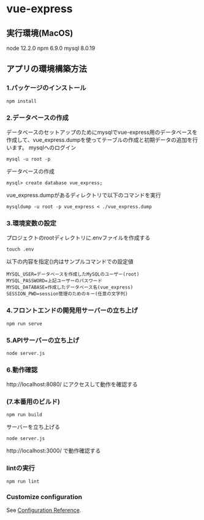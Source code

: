 # vue-express
## 実行環境(MacOS)
node 12.2.0
npm 6.9.0
mysql 8.0.19
## アプリの環境構築方法
### 1.パッケージのインストール
```
npm install
```
### 2.データベースの作成
データベースのセットアップのためにmysqlでvue-express用のデータベースを作成して、vue_express.dumpを使ってテーブルの作成と初期データの追加を行います。
mysqlへのログイン
```
mysql -u root -p
```
データベースの作成
```
mysql> create database vue_express;
```
vue_express.dumpがあるディレクトリで以下のコマンドを実行
```
mysqldump -u root -p vue_express < ./vue_express.dump
```
### 3.環境変数の設定
プロジェクトのrootディレクトリに.envファイルを作成する
```
touch .env
```
以下の内容を指定()内はサンプルコマンドでの設定値
```
MYSQL_USER=データベースを作成したMySQLのユーザー(root)
MYSQL_PASSWORD=上記ユーザーのパスワード
MYSQL_DATABASE=作成したデータベース名(vue_express)
SESSION_PWD=session管理のためのキー(任意の文字列)
```
### 4.フロントエンドの開発用サーバーの立ち上げ
```
npm run serve
```
### 5.APIサーバーの立ち上げ
```
node server.js
```
### 6.動作確認
http://localhost:8080/ にアクセスして動作を確認する

### (7.本番用のビルド)
```
npm run build
```
サーバーを立ち上げる
```
node server.js
```
http://localhost:3000/ で動作確認する 

### lintの実行
```
npm run lint
```

### Customize configuration
See [Configuration Reference](https://cli.vuejs.org/config/).
